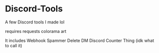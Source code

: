 # Discord-Tools
A few Discord tools I made lol

requires
requests
colorama
art

It includes 
Webhook Spammer
Delete DM
Discord Counter Thing (idk what to call it)
